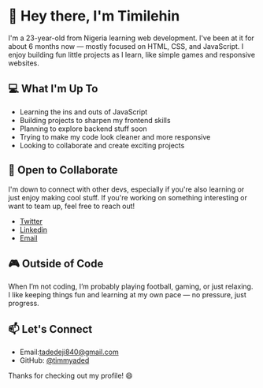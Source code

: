 # 👋 Hey there, I'm Timilehin

I'm a 23-year-old from Nigeria learning web development. I've been at it for about 6 months now — mostly focused on HTML, CSS, and JavaScript. I enjoy building fun little projects as I learn, like simple games and responsive websites.

## 💻 What I'm Up To

- Learning the ins and outs of JavaScript  
- Building projects to sharpen my frontend skills  
- Planning to explore backend stuff soon  
- Trying to make my code look cleaner and more responsive
- Looking to collaborate and create exciting projects

## 🤝 Open to Collaborate

I'm down to connect with other devs, especially if you're also learning or just enjoy making cool stuff. If you're working on something interesting or want to team up, feel free to reach out!

- [Twitter](https://twitter.com/timmyade13)  
- [Linkedin](https://www.linkedin.com/in/timilehin-adedeji-a692251b2/)
- [Email](mailto:tadedeji840@gmail.com)

## 🎮 Outside of Code

When I’m not coding, I’m probably playing football, gaming, or just relaxing. I like keeping things fun and learning at my own pace — no pressure, just progress.

## 📫 Let's Connect

- Email:tadedeji840@gmail.com  
- GitHub: [@timmyaded](https://github.com/timmyaded)

Thanks for checking out my profile! 😄
